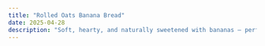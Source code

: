 ```yaml
---
title: "Rolled Oats Banana Bread"
date: 2025-04-28
description: "Soft, hearty, and naturally sweetened with bananas – perfect for breakfast or snacks."
---
```


